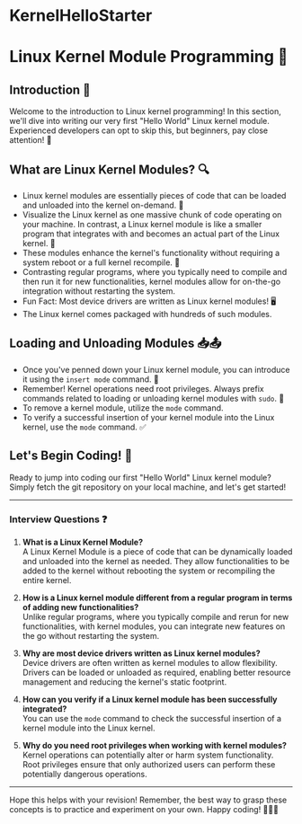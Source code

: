 # KernelHelloStarter

# Linux Kernel Module Programming 🐧

## Introduction 🌟
Welcome to the introduction to Linux kernel programming! In this section, we'll dive into writing our very first "Hello World" Linux kernel module. Experienced developers can opt to skip this, but beginners, pay close attention! 👀

## What are Linux Kernel Modules? 🔍
- Linux kernel modules are essentially pieces of code that can be loaded and unloaded into the kernel on-demand. 🔄
- Visualize the Linux kernel as one massive chunk of code operating on your machine. In contrast, a Linux kernel module is like a smaller program that integrates with and becomes an actual part of the Linux kernel. 🔌
- These modules enhance the kernel's functionality without requiring a system reboot or a full kernel recompile. 🚀
- Contrasting regular programs, where you typically need to compile and then run it for new functionalities, kernel modules allow for on-the-go integration without restarting the system.
- Fun Fact: Most device drivers are written as Linux kernel modules! 🖥️
- The Linux kernel comes packaged with hundreds of such modules.

## Loading and Unloading Modules 📥📤
- Once you've penned down your Linux kernel module, you can introduce it using the `insert mode` command. 💼
- Remember! Kernel operations need root privileges. Always prefix commands related to loading or unloading kernel modules with `sudo`. 🔐
- To remove a kernel module, utilize the `mode` command.
- To verify a successful insertion of your kernel module into the Linux kernel, use the `mode` command. ✅

## Let's Begin Coding! 🚀
Ready to jump into coding our first "Hello World" Linux kernel module? Simply fetch the git repository on your local machine, and let's get started!

---

### Interview Questions ❓

1. **What is a Linux Kernel Module?**  
   A Linux Kernel Module is a piece of code that can be dynamically loaded and unloaded into the kernel as needed. They allow functionalities to be added to the kernel without rebooting the system or recompiling the entire kernel.

2. **How is a Linux kernel module different from a regular program in terms of adding new functionalities?**  
   Unlike regular programs, where you typically compile and rerun for new functionalities, with kernel modules, you can integrate new features on the go without restarting the system.

3. **Why are most device drivers written as Linux kernel modules?**  
   Device drivers are often written as kernel modules to allow flexibility. Drivers can be loaded or unloaded as required, enabling better resource management and reducing the kernel's static footprint.

4. **How can you verify if a Linux kernel module has been successfully integrated?**  
   You can use the `mode` command to check the successful insertion of a kernel module into the Linux kernel.

5. **Why do you need root privileges when working with kernel modules?**  
   Kernel operations can potentially alter or harm system functionality. Root privileges ensure that only authorized users can perform these potentially dangerous operations.

---

Hope this helps with your revision! Remember, the best way to grasp these concepts is to practice and experiment on your own. Happy coding! 🚀🐧📝
